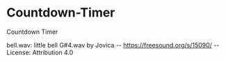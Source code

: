 # Countdown-Timer
Countdown Timer


bell.wav:
little bell G#4.wav by Jovica -- https://freesound.org/s/15090/ -- License: Attribution 4.0
